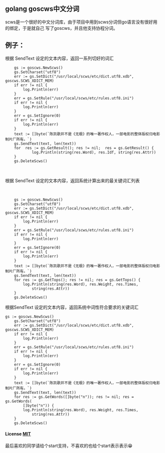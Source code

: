 ## golang goscws中文分词 

scws是一个很好的中文分词库，由于项目中用到scws分词但go语言没有很好用的绑定，于是就自己
写了goscws，并且他支持协程分词。


## 例子：

根据 SendText 设定的文本内容，返回一系列切好的词汇

```
	gs := goscws.NewScws()
	gs.SetCharset("utf8")
	err := gs.SetDict("/usr/local/scws/etc/dict.utf8.xdb", goscws.SCWS_XDICT_MEM)
	if err != nil {
		log.Println(err)
	}
	err = gs.SetRule("/usr/local/scws/etc/rules.utf8.ini")
	if err != nil {
		log.Println(err)
	}
	err = gs.SetIgnore(0)
	if err != nil {
		log.Println(err)
	}
	text := []byte(`陈凯歌并不是《无极》的唯一著作权人，一部电影的整体版权归电影制片厂所有。`)
	gs.SendText(text, len(text))
	for  res := gs.GetResult(); res != nil;  res = gs.GetResult() {
			log.Println(string(res.Word), res.Idf, string(res.Attr))
	}
	gs.DeleteScws()
```

​	



根据 SendText 设定的文本内容，返回系统计算出来的最关键词汇列表

​	

```
	gs := goscws.NewScws()
	gs.SetCharset("utf8")
	err := gs.SetDict("/usr/local/scws/etc/dict.utf8.xdb", goscws.SCWS_XDICT_MEM)
	if err != nil {
		log.Println(err)
	}
	err = gs.SetRule("/usr/local/scws/etc/rules.utf8.ini")
	if err != nil {
		log.Println(err)
	}
	err = gs.SetIgnore(0)
	if err != nil {
		log.Println(err)
	}
	text := []byte(`陈凯歌并不是《无极》的唯一著作权人，一部电影的整体版权归电影制片厂所有。`)
	gs.SendText(text, len(text))
	for res := gs.GetTops(); res != nil; res = gs.GetTops() {
		log.Println(string(res.Word), res.Weight, res.Times,
			string(res.Attr))
	}
	gs.DeleteScws()
```



根据SendText 设定的文本内容，返回系统中词性符合要求的关键词汇

```
gs := goscws.NewScws()
	gs.SetCharset("utf8")
	err := gs.SetDict("/usr/local/scws/etc/dict.utf8.xdb", goscws.SCWS_XDICT_MEM)
	if err != nil {
		log.Println(err)
	}
	err = gs.SetRule("/usr/local/scws/etc/rules.utf8.ini")
	if err != nil {
		log.Println(err)
	}
	err = gs.SetIgnore(0)
	if err != nil {
		log.Println(err)
	}
	text := []byte(`陈凯歌并不是《无极》的唯一著作权人，一部电影的整体版权归电影制片厂所有。`)
	gs.SendText(text, len(text))
	for res := gs.GetWords([]byte("n")); res != nil; res = gs.GetWords(
		[]byte("n")) {
		log.Println(string(res.Word), res.Weight, res.Times,
			string(res.Attr))
	}
	gs.DeleteScws()
```

#### License [MIT](https://github.com/geeeeeeeeek/electronic-wechat/blob/master/LICENSE.md)

最后喜欢的同学请给个start支持，不喜欢的也给个start表示表示😁